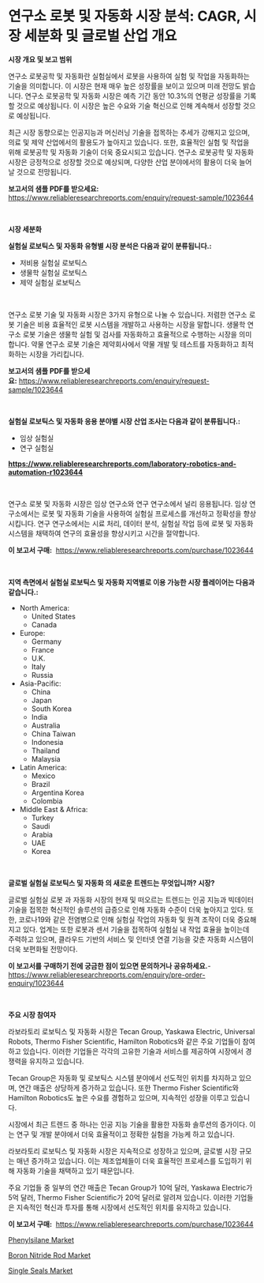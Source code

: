 <p><h1>연구소 로봇 및 자동화 시장 분석: CAGR, 시장 세분화 및 글로벌 산업 개요</h1></p><p><strong>시장 개요 및 보고 범위</strong></p>
<p><p>연구소 로봇공학 및 자동화란 실험실에서 로봇을 사용하여 실험 및 작업을 자동화하는 기술을 의미합니다. 이 시장은 현재 매우 높은 성장률을 보이고 있으며 미래 전망도 밝습니다. 연구소 로봇공학 및 자동화 시장은 예측 기간 동안 10.3%의 연평균 성장률을 기록할 것으로 예상됩니다. 이 시장은 높은 수요와 기술 혁신으로 인해 계속해서 성장할 것으로 예상됩니다.</p><p>최근 시장 동향으로는 인공지능과 머신러닝 기술을 접목하는 추세가 강해지고 있으며, 의료 및 제약 산업에서의 활용도가 높아지고 있습니다. 또한, 효율적인 실험 및 작업을 위해 로봇공학 및 자동화 기술이 더욱 중요시되고 있습니다. 연구소 로봇공학 및 자동화 시장은 긍정적으로 성장할 것으로 예상되며, 다양한 산업 분야에서의 활용이 더욱 늘어날 것으로 전망됩니다.</p></p>
<p><strong>보고서의 샘플 PDF를 받으세요:</strong> <a href="https://www.reliableresearchreports.com/enquiry/request-sample/1023644">https://www.reliableresearchreports.com/enquiry/request-sample/1023644</a></p>
<p>&nbsp;</p>
<p><strong>시장 세분화</strong></p>
<p><strong>실험실 로보틱스 및 자동화 유형별 시장 분석은 다음과 같이 분류됩니다.:</strong></p>
<p><ul><li>저비용 실험실 로보틱스</li><li>생물학 실험실 로보틱스</li><li>제약 실험실 로보틱스</li></ul></p>
<p>&nbsp;</p>
<p><p>연구소 로봇 기술 및 자동화 시장은 3가지 유형으로 나눌 수 있습니다. 저렴한 연구소 로봇 기술은 비용 효율적인 로봇 시스템을 개발하고 사용하는 시장을 말합니다. 생물학 연구소 로봇 기술은 생물학 실험 및 검사를 자동화하고 효율적으로 수행하는 시장을 의미합니다. 약물 연구소 로봇 기술은 제약회사에서 약물 개발 및 테스트를 자동화하고 최적화하는 시장을 가리킵니다.</p></p>
<p><strong>보고서의 샘플 PDF를 받으세요:</strong>&nbsp;<a href="https://www.reliableresearchreports.com/enquiry/request-sample/1023644">https://www.reliableresearchreports.com/enquiry/request-sample/1023644</a></p>
<p>&nbsp;</p>
<p><strong> 실험실 로보틱스 및 자동화 응용 분야별 시장 산업 조사는 다음과 같이 분류됩니다.:</strong></p>
<p><ul><li>임상 실험실</li><li>연구 실험실</li></ul></p>
<p><strong><a href="https://www.reliableresearchreports.com/laboratory-robotics-and-automation-r1023644">https://www.reliableresearchreports.com/laboratory-robotics-and-automation-r1023644</a></strong></p>
<p>&nbsp;</p>
<p><p>연구소 로봇 및 자동화 시장은 임상 연구소와 연구 연구소에서 널리 응용됩니다. 임상 연구소에서는 로봇 및 자동화 기술을 사용하여 실험실 프로세스를 개선하고 정확성을 향상시킵니다. 연구 연구소에서는 시료 처리, 데이터 분석, 실험실 작업 등에 로봇 및 자동화 시스템을 채택하여 연구의 효율성을 향상시키고 시간을 절약합니다.</p></p>
<p><strong>이 보고서 구매:</strong>&nbsp; <a href="https://www.reliableresearchreports.com/purchase/1023644">https://www.reliableresearchreports.com/purchase/1023644</a></p>
<p>&nbsp;</p>
<p><strong>지역 측면에서 실험실 로보틱스 및 자동화 지역별로 이용 가능한 시장 플레이어는 다음과 같습니다.:</strong></p>
<p><ul>
    <li>
        North America:
        <ul>
            <li>United States</li>
            <li>Canada</li>
        </ul>
    </li>
    <li>
        Europe:
        <ul>
            <li>Germany</li>
            <li>France</li>
            <li>U.K.</li>
            <li>Italy</li>
            <li>Russia</li>
        </ul>
    </li>
    <li>
        Asia-Pacific:
        <ul>
            <li>China</li>
            <li>Japan</li>
            <li>South Korea</li>
            <li>India</li>
            <li>Australia</li>
            <li>China Taiwan</li>
            <li>Indonesia</li>
            <li>Thailand</li>
            <li>Malaysia</li>
        </ul>
    </li>
    <li>
        Latin America:
        <ul>
            <li>Mexico</li>
            <li>Brazil</li>
            <li>Argentina Korea</li>
            <li>Colombia</li>
        </ul>
    </li>
    <li>
        Middle East & Africa:
        <ul>
            <li>Turkey</li>
            <li>Saudi</li>
            <li>Arabia</li>
            <li>UAE</li>
            <li>Korea</li>
        </ul>
    </li>
    </ul></p>
<p>&nbsp;</p>
<p><strong>글로벌 실험실 로보틱스 및 자동화 의 새로운 트렌드는 무엇입니까? 시장?</strong></p>
<p><p>글로벌 실험실 로봇 과 자동화 시장의 현재 및 떠오르는 트렌드는 인공 지능과 빅데이터 기술을 접목한 혁신적인 솔루션의 급증으로 인해 자동화 수준이 더욱 높아지고 있다. 또한, 코로나19와 같은 전염병으로 인해 실험실 작업의 자동화 및 원격 조작이 더욱 중요해지고 있다. 업계는 또한 로봇과 센서 기술을 접목하여 실험실 내 작업 효율을 높이는데 주력하고 있으며, 클라우드 기반의 서비스 및 인터넷 연결 기능을 갖춘 자동화 시스템이 더욱 보편화될 전망이다.</p></p>
<p><strong>이 보고서를 구매하기 전에 궁금한 점이 있으면 문의하거나 공유하세요.</strong>- <a href="https://www.reliableresearchreports.com/enquiry/pre-order-enquiry/1023644">https://www.reliableresearchreports.com/enquiry/pre-order-enquiry/1023644</a></p>
<p>&nbsp;</p>
<p><strong>주요 시장 참여자</strong></p>
<p><p>라보라토리 로보틱스 및 자동화 시장은 Tecan Group, Yaskawa Electric, Universal Robots, Thermo Fisher Scientific, Hamilton Robotics와 같은 주요 기업들이 참여하고 있습니다. 이러한 기업들은 각각의 고유한 기술과 서비스를 제공하여 시장에서 경쟁력을 유지하고 있습니다.</p><p>Tecan Group은 자동화 및 로보틱스 시스템 분야에서 선도적인 위치를 차지하고 있으며, 연간 매출은 상당하게 증가하고 있습니다. 또한 Thermo Fisher Scientific와 Hamilton Robotics도 높은 수요를 경험하고 있으며, 지속적인 성장을 이루고 있습니다.</p><p>시장에서 최근 트렌드 중 하나는 인공 지능 기술을 활용한 자동화 솔루션의 증가이다. 이는 연구 및 개발 분야에서 더욱 효율적이고 정확한 실험을 가능케 하고 있습니다.</p><p>라보라토리 로보틱스 및 자동화 시장은 지속적으로 성장하고 있으며, 글로벌 시장 규모는 매년 증가하고 있습니다. 이는 제조업체들이 더욱 효율적인 프로세스를 도입하기 위해 자동화 기술을 채택하고 있기 때문입니다.</p><p>주요 기업들 중 일부의 연간 매출은 Tecan Group가 10억 달러, Yaskawa Electric가 5억 달러, Thermo Fisher Scientific가 20억 달러로 알려져 있습니다. 이러한 기업들은 지속적인 혁신과 투자를 통해 시장에서 선도적인 위치를 유지하고 있습니다.</p></p>
<p><strong>이 보고서 구매:</strong>&nbsp;&nbsp;<a href="https://www.reliableresearchreports.com/purchase/1023644">https://www.reliableresearchreports.com/purchase/1023644</a></p>
<p><p><a href="https://www.linkedin.com/pulse/insights-phenylsilane-market-size-analysing-share-trends-growth-eqoze?trackingId=ZcEiZRLJmdG3wI26QBA2RQ%3D%3D">Phenylsilane Market</a></p><p><a href="https://www.linkedin.com/pulse/boron-nitride-rod-market-furnish-information-size-share-dynamics-rovye?trackingId=PpRsPzkDUYdpqFRfz8d%2Fbg%3D%3D">Boron Nitride Rod Market</a></p><p><a href="https://github.com/dimitrishawkinswaynenp91rgz/Market-Research-Report-List-2/blob/main/single-seals-market.md">Single Seals Market</a></p></p>